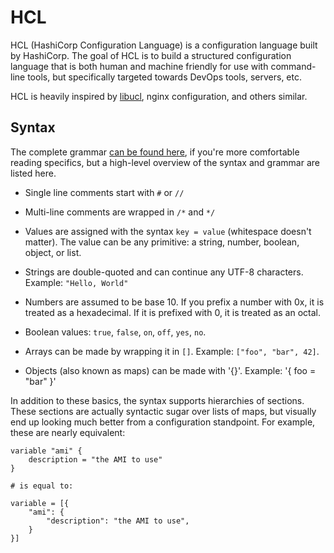 # HCL

HCL (HashiCorp Configuration Language) is a configuration language built
by HashiCorp. The goal of HCL is to build a structured configuration language
that is both human and machine friendly for use with command-line tools, but
specifically targeted towards DevOps tools, servers, etc.

HCL is heavily inspired by
[libucl](https://github.com/vstakhov/libucl),
nginx configuration, and others similar.

## Syntax

The complete grammar
[can be found here](https://github.com/hashicorp/hcl/blob/master/parse.y),
if you're more comfortable reading specifics, but a high-level overview
of the syntax and grammar are listed here.

  * Single line comments start with `#` or `//`

  * Multi-line comments are wrapped in `/*` and `*/`

  * Values are assigned with the syntax `key = value` (whitespace doesn't
    matter). The value can be any primitive: a string, number, boolean,
    object, or list.

  * Strings are double-quoted and can continue any UTF-8 characters.
    Example: `"Hello, World"`

  * Numbers are assumed to be base 10. If you prefix a number with 0x,
    it is treated as a hexadecimal. If it is prefixed with 0, it is
    treated as an octal.

  * Boolean values: `true`, `false`, `on`, `off`, `yes`, `no`.

  * Arrays can be made by wrapping it in `[]`. Example:
    `["foo", "bar", 42]`.

  * Objects (also known as maps) can be made with '{}'. Example:
    '{ foo = "bar" }'

In addition to these basics, the syntax supports hierarchies of
sections. These sections are actually syntactic sugar over lists of
maps, but visually end up looking much better from a configuration
standpoint. For example, these are nearly equivalent:

```
variable "ami" {
    description = "the AMI to use"
}

# is equal to:

variable = [{
    "ami": {
        "description": "the AMI to use",
    }
}]
```
